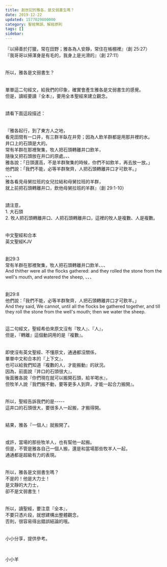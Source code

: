```yaml
---
title: 創世記的雅各，是文弱書生嗎？
date: 2019-12-22
updated: 1577029800000
category: 聖經無誤、解經原則
tags: []
sidebar: 
---
```


<div>『以掃善於打獵，常在田野；雅各為人安靜，常住在帳棚裡』（創 25:27）</div>
<div>『我哥哥以掃渾身是有毛的，我身上是光滑的』（創 27:11）</div>
<div> </div>
<div> </div>
<div>所以，雅各是文弱書生？</div>
<div> </div>
<div> </div>
<div>單單這二句經文，給我們的印象，確實會產生雅各是文弱書生的感覺。</div>
<div>但是，讀經要讀『全本』，要用全本聖經來建立觀念。</div>
<div> </div>
<div> </div>
<div>請看下面這段描述：</div>
<div> </div>
<div> </div>
<div>『雅各起行，到了東方人之地，</div>
<div>看見田間有一口井，有三群羊臥在井旁；因為人飲羊群都是用那井裡的水。</div>
<div>井口上的石頭是大的。</div>
<div>常有羊群在那裡聚集，牧人把石頭轉離井口飲羊，</div>
<div>隨後又把石頭放在井口的原處。、、</div>
<div>雅各說：「日頭還高，不是羊群聚集的時候，你們不如飲羊，再去放一放。」</div>
<div>他們說：「我們不能，必等羊群聚齊，人把石頭轉離井口才可飲羊。」</div>
<div>、、、</div>
<div>雅各看見母舅拉班的女兒拉結和母舅拉班的羊群，</div>
<div>就上前把石頭轉離井口，飲他母舅拉班的羊群』（創 29:1-10）</div>
<div> </div>
<div> </div>
<div>請注意，</div>
<div>1.<span style="white-space:pre"> </span>大石頭</div>
<div>2.<span style="white-space:pre"> </span>牧人把石頭轉離井口、人把石頭轉離井口，這裡的牧人是複數、人是複數。</div>
<div> </div>
<div> </div>
<div>中文聖經和合本</div>
<div>英文聖經KJV</div>
<div> </div>
<div> </div>
<div>創29:3 </div>
<div>常有羊群在那裡聚集，牧人把石頭轉離井口飲羊、、、</div>
<div>And thither were all the flocks gathered: and they rolled the stone from the well's mouth, and watered the sheep, 、、、</div>
<div> </div>
<div> </div>
<div>創29:8 </div>
<div>他們說：「我們不能，必等羊群聚齊，人把石頭轉離井口才可飲羊。」</div>
<div>And they said, We cannot, until all the flocks be gathered together, and till they roll the stone from the well's mouth; then we water the sheep.</div>
<div> </div>
<div> </div>
<div>這二句經文，聖經希伯來原文沒有『牧人』、『人』，</div>
<div>但是，『轉離』這個動詞用的是『複數』。</div>
<div> </div>
<div> </div>
<div>即使沒有英文聖經、不懂原文，通通都沒關係，</div>
<div>單單中文和合本的『上下文』，</div>
<div>也可以給我們知道『複數的人，才能搬動』的狀況。</div>
<div>因為，前面說『井口的石頭很大』，</div>
<div>後面雅各說『你們現在就可以搬開石頭，給羊喝水』，</div>
<div>但牧羊人說『我們搬不動，要等更多人到齊，才能一起合力搬開』。</div>
<div> </div>
<div> </div>
<div>所以，聖經告訴我們的是-----</div>
<div>這井口的石頭很大，要很多人一起搬，才搬得開。</div>
<div> </div>
<div> </div>
<div>結果，雅各『一個人』就搬開了。</div>
<div> </div>
<div> </div>
<div>或許，當場的那些牧羊人，也有幫他一起搬。</div>
<div>但是，不管是雅各自己一個人搬，還是和當場那些牧羊人一起，</div>
<div>通通都是超級有力的表現。</div>
<div> </div>
<div> </div>
<div>所以，雅各是文弱書生嗎？</div>
<div>不是的！他是大力士！</div>
<div>是文靜的大力士，</div>
<div>卻不是文弱書生！</div>
<div> </div>
<div> </div>
<div>所以，讀聖經，要注意『全本』，</div>
<div>不要只憑片段，就想建構出整體觀念，</div>
<div>否則，很容易得出錯誤結論的哦。</div>
<div> </div>
<div> </div>
<div>小小分享，提供參考。</div>
<p> </p>
<p>小小羊</p>
